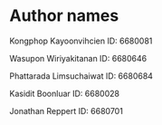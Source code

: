 
# Author names

Kongphop Kayoonvihcien      ID: 6680081

Wasupon Wiriyakitanan       ID: 6680646

Phattarada Limsuchaiwat     ID: 6680684

Kasidit Boonluar            ID: 6680028

Jonathan Reppert            ID: 6680701